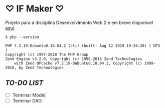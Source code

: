 # &#9825; IF Maker &#9825;
Projeto para a disciplina Desenvolvimento Web 2 e em breve disponível [aqui](#).

``$ php --version``
```
PHP 7.2.19-0ubuntu0.18.04.2 (cli) (built: Aug 12 2019 19:34:28) ( NTS )
Copyright (c) 1997-2018 The PHP Group
Zend Engine v3.2.0, Copyright (c) 1998-2018 Zend Technologies
    with Zend OPcache v7.2.19-0ubuntu0.18.04.2, Copyright (c) 1999-2018, by Zend Technologies
```

## _TO-DO LIST_
- [ ] Terminar Model;
- [ ] Terminar DAO.